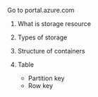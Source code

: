 Go to portal.azure.com

1. What is storage resource

1. Types of storage

1. Structure of containers
1. Table
   - Partition key
   - Row key
   